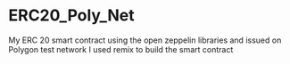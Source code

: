 # ERC20_Poly_Net
My ERC 20 smart contract using the open zeppelin libraries and issued on Polygon test network 
I used remix to build the smart contract

